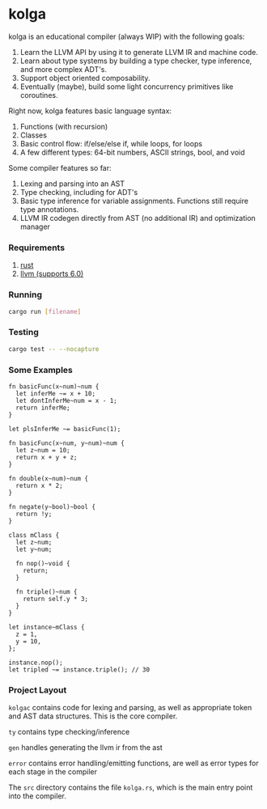 # kolga

kolga is an educational compiler (always WIP) with the following goals:

1. Learn the LLVM API by using it to generate LLVM IR and machine code.
2. Learn about type systems by building a type checker, type inference, and more complex ADT's.
3. Support object oriented composability.
4. Eventually (maybe), build some light concurrency primitives like coroutines.

Right now, kolga features basic language syntax:
1. Functions (with recursion)
2. Classes
3. Basic control flow: if/else/else if, while loops, for loops
4. A few different types: 64-bit numbers, ASCII strings, bool, and void

Some compiler features so far:
1. Lexing and parsing into an AST
2. Type checking, including for ADT's
3. Basic type inference for variable assignments. Functions still require type annotations.
4. LLVM IR codegen directly from AST (no additional IR) and optimization manager
 
### Requirements

1. [rust](https://rust-lang.org)
2. [llvm (supports 6.0)](https://llvm.org)

### Running
```sh
cargo run [filename]
```

### Testing
```sh
cargo test -- --nocapture
```

### Some Examples
```
fn basicFunc(x~num)~num {
  let inferMe ~= x + 10;
  let dontInferMe~num = x - 1;
  return inferMe;
}

let plsInferMe ~= basicFunc(1);
```

```
fn basicFunc(x~num, y~num)~num {
  let z~num = 10;
  return x + y + z;
}

fn double(x~num)~num {
  return x * 2;
}

fn negate(y~bool)~bool {
  return !y;
}
```

```
class mClass {
  let z~num;
  let y~num;
  
  fn nop()~void {
    return;
  }
  
  fn triple()~num {
    return self.y * 3;
  }
}

let instance~mClass {
  z = 1,
  y = 10,
};

instance.nop();
let tripled ~= instance.triple(); // 30
```

### Project Layout
`kolgac` contains code for lexing and parsing, as well as appropriate token and AST data structures. This is the core compiler.

`ty` contains type checking/inference

`gen` handles generating the llvm ir from the ast

`error` contains error handling/emitting functions, are well as error types for each stage in the compiler

The `src` directory contains the file `kolga.rs`, which is the main entry point into the compiler.
